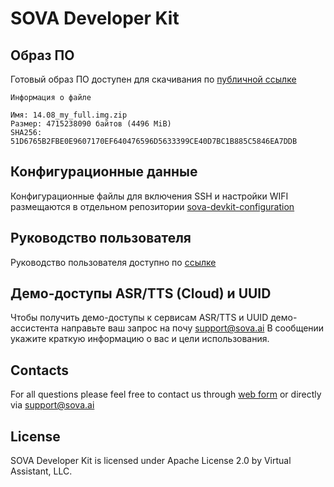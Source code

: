 # SOVA Developer Kit

## Образ ПО

Готовый образ ПО доступен для скачивания по [публичной ссылке](https://drive.google.com/file/d/1n8XZOeXtztiOpfow1rHH2iE2RhEbIYqe/view?usp=sharing)

```
Информация о файле

Имя: 14.08_my_full.img.zip
Размер: 4715238090 байтов (4496 MiB)
SHA256: 51D6765B2FBE0E9607170EF640476596D5633399CE40D7BC1B885C5846EA7DDB
```

## Конфигурационные данные

Конфигурационные файлы для включения SSH и настройки WIFI размещаются в отдельном репозитории [sova-devkit-configuration](https://github.com/sovaai/sova-devkit-configuration)

## Руководство пользователя

Руководство пользователя доступно по [ссылке](https://github.com/sovaai/sova-devkit-configuration/blob/main/SOVA%20Developer%20Kit%20-%20Manual.pdf)

## Демо-доступы ASR/TTS (Cloud) и UUID

Чтобы получить демо-доступы к сервисам ASR/TTS и UUID демо-ассистента направьте ваш запрос на почу <a href="mailto:support@sova.ai?subject=SOVA Developer Kit - Access to ASR/TTS (Cloud) и UUID">support@sova.ai</a>
В сообщении укажите краткую информацию о вас и цели использования. 

## Contacts

For all questions please feel free to contact us through [web form](https://sova.ai/other-inquiries) or directly via <a href="mailto:support@sova.ai?subject=SOVA Dataset">support@sova.ai</a>

## License

SOVA Developer Kit is licensed under Apache License 2.0 by Virtual Assistant, LLC.
